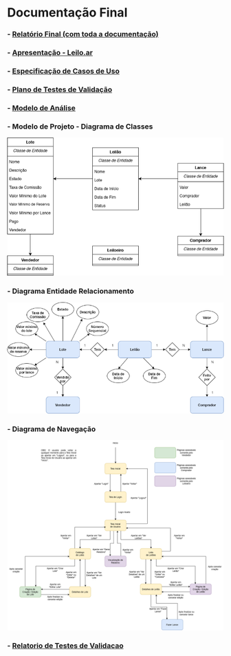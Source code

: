 # Documentação Final

### - [Relatório Final (com toda a documentação)](Documentação%20Final%20Grupo5-PCS3643.pdf)

### - [Apresentação - Leilo.ar](Apresentação%20-%20Leiloar.pdf)

### - [Especificação de Casos de Uso](Especificação%20de%20Casos%20de%20Uso.pdf)

### - [Plano de Testes de Validação](Plano%20de%20Testes%20de%20Validação.pdf)

### - [Modelo de Análise](Modelo%20de%20Análise.pdf)

### - Modelo de Projeto - Diagrama de Classes

![Diagrama de Classes](Diagrama%20de%20Classes.png)

### - Diagrama Entidade Relacionamento

![Diagrama Entidade Relacionamento](Diagrama%20Entidade%20Relacionamento.png)

### - Diagrama de Navegação

![Diagrama de Navegação](Diagrama%20de%20Navegação.png)

### - [Relatorio de Testes de Validacao](Relatorio_de_Testes_de_Validacao.pdf)